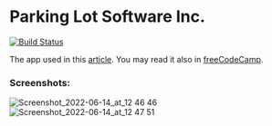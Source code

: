 # Parking Lot Software Inc.

<!-- prettier-ignore-start -->

[![Build Status][build-badge]][build]

[build-badge]: https://img.shields.io/github/deployments/mihailgaberov/parking-lot/production?label=vercel&logoColor=vercel
[build]: https://github.com/mihailgaberov/parking-lot/deployments
<!-- prettier-ignore-end -->

The app used in this [article](https://www.mihailgaberov.com/how-to-solve-the-parking-lot-challenge-in-javascript/).
You may read it also in [freeCodeCamp](https://www.freecodecamp.org/news/parking-lot-challenge-solved-in-javascript/).

### Screenshots:
![Screenshot_2022-06-14_at_12 46 46](https://user-images.githubusercontent.com/2501904/174318766-c40e4d55-f416-495b-acd0-430e1efbcf78.png)
![Screenshot_2022-06-14_at_12 47 51](https://user-images.githubusercontent.com/2501904/174318774-4f51f596-a33e-4c8b-9501-d513f9916427.png)
